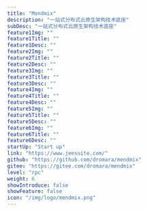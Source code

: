```yaml
---
title: "Mendmix"
description: "一站式分布式云原生架构技术底座"
subDesc: "一站式分布式云原生架构技术底座"
feature1Img: ""
feature1Title: ""
feature1Desc: ""
feature2Img: ""
feature2Title: ""
feature2Desc: ""
feature3Img: ""
feature3Title: ""
feature3Desc: ""
feature4Img: ""
feature4Title: ""
feature4Desc: ""
feature5Img: ""
feature5Title: ""
feature5Desc: ""
feature6Img: ""
feature6Title: ""
feature6Desc: ""
startUp: "Start up"
link: "https://www.jeesuite.com/"
github: "https://github.com/dromara/mendmix"
gitee: "https://gitee.com/dromara/mendmix"
level: "rpc"
weight: 6
showIntroduce: false
showFeature: false
icon: "/img/logo/mendmix.png"
---
```

